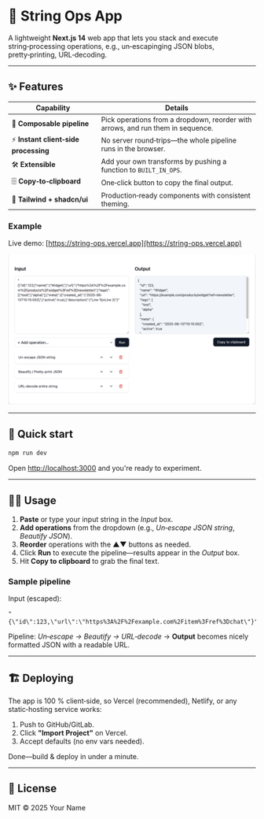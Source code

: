 # 🧰 String Ops App

A lightweight **Next.js 14** web app that lets you stack and execute string‑processing operations, e.g., un‑escapinging JSON blobs, pretty‑printing, URL‑decoding.

---

## ✨ Features

| Capability                           | Details                                                                         |
| ------------------------------------ | ------------------------------------------------------------------------------- |
| 🔧 **Composable pipeline**           | Pick operations from a dropdown, reorder with arrows, and run them in sequence. |
| ⚡ **Instant client‑side processing** | No server round‑trips—the whole pipeline runs in the browser.                   |
| 🛠️ **Extensible**                   | Add your own transforms by pushing a function to `BUILT_IN_OPS`.                |
| 🗄️ **Copy‑to‑clipboard**            | One‑click button to copy the final output.                                      |
| 🎨 **Tailwind + shadcn/ui**          | Production‑ready components with consistent theming.                            |

### Example
Live demo: [https://string-ops.vercel.app](https://string-ops.vercel.app)

![Example of String Ops App](example.png)

---

## 🚀 Quick start

```bash
npm run dev
```

Open [http://localhost:3000](http://localhost:3000) and you're ready to experiment.

---

## 🧑‍💻 Usage

1. **Paste** or type your input string in the *Input* box.
2. **Add operations** from the dropdown (e.g., *Un‑escape JSON string*, *Beautify JSON*).
3. **Reorder** operations with the ▲▼ buttons as needed.
4. Click **Run** to execute the pipeline—results appear in the *Output* box.
5. Hit **Copy to clipboard** to grab the final text.

### Sample pipeline

Input (escaped):

```text
"{\"id\":123,\"url\":\"https%3A%2F%2Fexample.com%2Fitem%3Fref%3Dchat\"}"
```

Pipeline: *Un‑escape → Beautify → URL‑decode* → **Output** becomes nicely formatted JSON with a readable URL.

---

## 🏗️ Deploying

The app is 100 % client‑side, so Vercel (recommended), Netlify, or any static‑hosting service works:

1. Push to GitHub/GitLab.
2. Click **"Import Project"** on Vercel.
3. Accept defaults (no env vars needed).

Done—build & deploy in under a minute.

---

## 📄 License

MIT © 2025 Your Name
